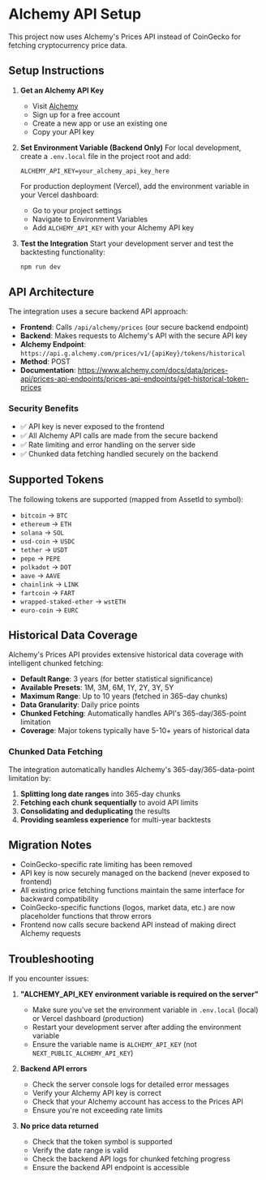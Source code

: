 # Alchemy API Setup

This project now uses Alchemy's Prices API instead of CoinGecko for fetching cryptocurrency price data.

## Setup Instructions

1. **Get an Alchemy API Key**
   - Visit [Alchemy](https://www.alchemy.com/)
   - Sign up for a free account
   - Create a new app or use an existing one
   - Copy your API key

2. **Set Environment Variable (Backend Only)**
   For local development, create a `.env.local` file in the project root and add:
   ```
   ALCHEMY_API_KEY=your_alchemy_api_key_here
   ```
   
   For production deployment (Vercel), add the environment variable in your Vercel dashboard:
   - Go to your project settings
   - Navigate to Environment Variables
   - Add `ALCHEMY_API_KEY` with your Alchemy API key

3. **Test the Integration**
   Start your development server and test the backtesting functionality:
   ```bash
   npm run dev
   ```

## API Architecture

The integration uses a secure backend API approach:
- **Frontend**: Calls `/api/alchemy/prices` (our secure backend endpoint)
- **Backend**: Makes requests to Alchemy's API with the secure API key
- **Alchemy Endpoint**: `https://api.g.alchemy.com/prices/v1/{apiKey}/tokens/historical`
- **Method**: POST
- **Documentation**: https://www.alchemy.com/docs/data/prices-api/prices-api-endpoints/prices-api-endpoints/get-historical-token-prices

### Security Benefits
- ✅ API key is never exposed to the frontend
- ✅ All Alchemy API calls are made from the secure backend
- ✅ Rate limiting and error handling on the server side
- ✅ Chunked data fetching handled securely on the backend

## Supported Tokens

The following tokens are supported (mapped from AssetId to symbol):
- `bitcoin` → `BTC`
- `ethereum` → `ETH`
- `solana` → `SOL`
- `usd-coin` → `USDC`
- `tether` → `USDT`
- `pepe` → `PEPE`
- `polkadot` → `DOT`
- `aave` → `AAVE`
- `chainlink` → `LINK`
- `fartcoin` → `FART`
- `wrapped-staked-ether` → `wstETH`
- `euro-coin` → `EURC`

## Historical Data Coverage

Alchemy's Prices API provides extensive historical data coverage with intelligent chunked fetching:
- **Default Range**: 3 years (for better statistical significance)
- **Available Presets**: 1M, 3M, 6M, 1Y, 2Y, 3Y, 5Y
- **Maximum Range**: Up to 10 years (fetched in 365-day chunks)
- **Data Granularity**: Daily price points
- **Chunked Fetching**: Automatically handles API's 365-day/365-point limitation
- **Coverage**: Major tokens typically have 5-10+ years of historical data

### Chunked Data Fetching

The integration automatically handles Alchemy's 365-day/365-data-point limitation by:
1. **Splitting long date ranges** into 365-day chunks
2. **Fetching each chunk sequentially** to avoid API limits
3. **Consolidating and deduplicating** the results
4. **Providing seamless experience** for multi-year backtests

## Migration Notes

- CoinGecko-specific rate limiting has been removed
- API key is now securely managed on the backend (never exposed to frontend)
- All existing price fetching functions maintain the same interface for backward compatibility
- CoinGecko-specific functions (logos, market data, etc.) are now placeholder functions that throw errors
- Frontend now calls secure backend API instead of making direct Alchemy requests

## Troubleshooting

If you encounter issues:

1. **"ALCHEMY_API_KEY environment variable is required on the server"**
   - Make sure you've set the environment variable in `.env.local` (local) or Vercel dashboard (production)
   - Restart your development server after adding the environment variable
   - Ensure the variable name is `ALCHEMY_API_KEY` (not `NEXT_PUBLIC_ALCHEMY_API_KEY`)

2. **Backend API errors**
   - Check the server console logs for detailed error messages
   - Verify your Alchemy API key is correct
   - Check that your Alchemy account has access to the Prices API
   - Ensure you're not exceeding rate limits

3. **No price data returned**
   - Check that the token symbol is supported
   - Verify the date range is valid
   - Check the backend API logs for chunked fetching progress
   - Ensure the backend API endpoint is accessible

